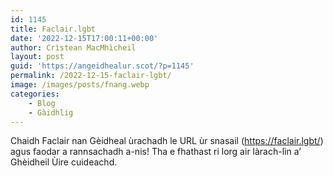 ```yaml
---
id: 1145
title: Faclair.lgbt
date: '2022-12-15T17:00:11+00:00'
author: Crìstean MacMhìcheil
layout: post
guid: 'https://angeidhealur.scot/?p=1145'
permalink: /2022-12-15-faclair-lgbt/
image: /images/posts/fnang.webp
categories:
    - Blog
    - Gàidhlig
---
```


Chaidh Faclair nan Gèidheal ùrachadh le URL ùr snasail (<https://faclair.lgbt/>) agus faodar a rannsachadh a-nis! Tha e fhathast ri lorg air làrach-lìn a’ Ghèidheil Ùire cuideachd.
